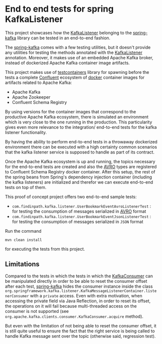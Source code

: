 End to end tests for spring KafkaListener
=========================================

This project showcases how the 
[KafkaListener](https://docs.spring.io/spring-kafka/api/org/springframework/kafka/annotation/KafkaListener.html)
belonging to the [spring-kafka](https://spring.io/projects/spring-kafka) library can
be tested in an end-to-end fashion.

The [spring-kafka](https://spring.io/projects/spring-kafka) comes with a few testing 
utilities, but it doesn't provide any utilities for testing the methods
annotated with the [KafkaListener](https://docs.spring.io/spring-kafka/api/org/springframework/kafka/annotation/KafkaListener.html)
annotation. Moreover, it makes use of an embedded Apache Kafka broker, instead of
dockerized Apache Kafka container image artifacts. 

This project makes use of [testcontainers](https://www.testcontainers.org/) library
for spawning before the tests a complete [Confluent](https://www.confluent.io/) ecosystem
of [docker](https://www.docker.com/) container images for artifacts related to Apache Kafka:

- Apache Kafka
- Apache Zookeeper
- Confluent Schema Registry

By using versions for the container images that correspond to the productive Apache Kafka
ecosystem, there is simulated an environment which is very close to the one running in the 
production. This particularity gives even more relevance to the integration/ end-to-end tests
for the kafka listener functionality.  

By having the ability to perform end-to-end tests in a throwaway dockerized environment 
there can be executed with a high certainty common scenarios that the kafka listener service 
is supposed to handle as part of its contract.

Once the Apache Kafka ecosystem is up and running, the topics necessary for the end-to-end
tests are created and also the [AVRO](https://avro.apache.org/) types are registered 
to Confluent Schema Registry docker container. 
After this setup, the rest of the spring beans from Spring's dependency
injection container (including the kafka listeners) are initialized and therefor we can
execute end-to-end tests on top of them.


This proof of concept project offers two end-to-end sample tests:

- `com.findinpath.kafka.listener.UserBookmarkEventAvroListenerTest` : for 
testing the consumption of messages serialized in [AVRO](https://avro.apache.org/) format
- `com.findinpath.kafka.listener.UserBookmarkEventJsonListenerTest` : for 
testing the consumption of messages serialized in `JSON` format 

Run the command

```
mvn clean install
```

for executing the tests from this project.
 
 
## Limitations

Compared to the tests in which the tests in which the 
[KafkaConsumer](https://kafka.apache.org/23/javadoc/index.html?org/apache/kafka/clients/consumer/KafkaConsumer.html)
can be manipulated directly in order to be able to reset the consumer offset
after each test, [spring-kafka](https://spring.io/projects/spring-kafka) hides the 
consumer instance inside the class `org.springframework.kafka.listener.KafkaMessageListenerContainer.listenerConsumer`
with a `private` access. 
Even with extra motivation, when accessing the private field via Java Reflection,
in order to reset its offset, the operations on it will fail because multi-threaded
access on the consumer is not supported (see `org.apache.kafka.clients.consumer.KafkaConsumer.acquire` method).


But even with the limitation of not being able to reset the consumer offset,
it is still quite useful to ensure the fact that the right service is being called to handle
Kafka message sent over the topic (otherwise said, regression test).

 